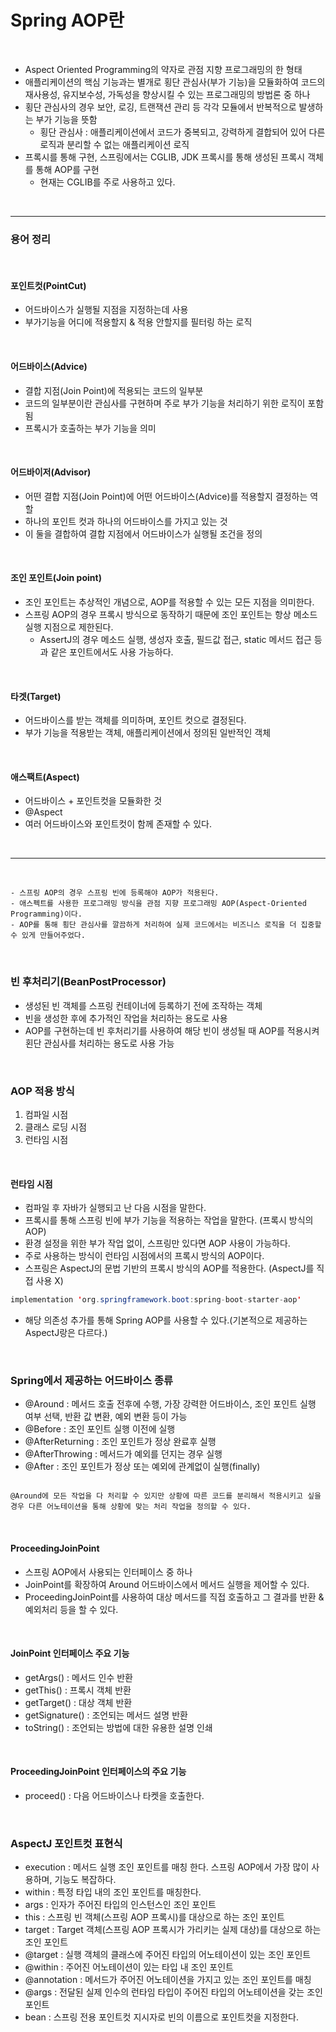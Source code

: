 # Spring AOP란

<br>

- Aspect Oriented Programming의 약자로 관점 지향 프로그래밍의 한 형태
- 애플리케이션의 핵심 기능과는 별개로 횡단 관심사(부가 기능)을 모듈화하여 코드의 재사용성, 유지보수성, 가독성을 향상시킬 수 있는 프로그래밍의 방법론 중 하나
- 횡단 관심사의 경우 보안, 로깅, 트랜잭션 관리 등 각각 모듈에서 반복적으로 발생하는 부가 기능을 뜻함
  - 횡단 관심사 : 애플리케이션에서 코드가 중복되고, 강력하게 결합되어 있어 다른 로직과 분리할 수 없는 애플리케이션 로직
- 프록시를 통해 구현, 스프링에서는 CGLIB, JDK 프록시를 통해 생성된 프록시 객체를 통해 AOP를 구현
  - 현재는 CGLIB를 주로 사용하고 있다.

<br>

---

### 용어 정리

<br>

#### 포인트컷(PointCut)
- 어드바이스가 실행될 지점을 지정하는데 사용
- 부가기능을 어디에 적용할지 & 적용 안할지를 필터링 하는 로직
 
<br>

#### 어드바이스(Advice)
- 결합 지점(Join Point)에 적용되는 코드의 일부분
- 코드의 일부분이란 관심사를 구현하며 주로 부가 기능을 처리하기 위한 로직이 포함됨
- 프록시가 호출하는 부가 기능을 의미

<br>

#### 어드바이저(Advisor)
- 어떤 결합 지점(Join Point)에 어떤 어드바이스(Advice)를 적용할지 결정하는 역할
- 하나의 포인트 컷과 하나의 어드바이스를 가지고 있는 것
- 이 둘을 결합하여 결합 지점에서 어드바이스가 실행될 조건을 정의

<br>

#### 조인 포인트(Join point)
- 조인 포인트는 추상적인 개념으로, AOP를 적용할 수 있는 모든 지점을 의미한다.
- 스프링 AOP의 경우 프록시 방식으로 동작하기 때문에 조인 포인트는 항상 메소드 실행 지점으로 제한된다.
  - AssertJ의 경우 메소드 실행, 생성자 호출, 필드값 접근, static 메서드 접근 등과 같은 포인트에서도 사용 가능하다.

<br>

#### 타겟(Target)
- 어드바이스를 받는 객체를 의미하며, 포인트 컷으로 결정된다.
- 부가 기능을 적용받는 객체, 애플리케이션에서 정의된 일반적인 객체

<br>

#### 애스팩트(Aspect)
- 어드바이스 + 포인트컷을 모듈화한 것
- @Aspect
- 여러 어드바이스와 포인트컷이 함께 존재할 수 있다.

<br>

---

<br>

``` 
- 스프링 AOP의 경우 스프링 빈에 등록해야 AOP가 적용된다.
- 애스펙트를 사용한 프로그래밍 방식을 관점 지향 프로그래밍 AOP(Aspect-Oriented Programming)이다.
- AOP를 통해 횡단 관심사를 깔끔하게 처리하여 실제 코드에서는 비즈니스 로직을 더 집중할 수 있게 만들어주었다.
```

<br>

### 빈 후처리기(BeanPostProcessor)
- 생성된 빈 객체를 스프링 컨테이너에 등록하기 전에 조작하는 객체
- 빈을 생성한 후에 추가적인 작업을 처리하는 용도로 사용
- AOP를 구현하는데 빈 후처리기를 사용하여 해당 빈이 생성될 때 AOP를 적용시켜 횐단 관심사를 처리하는 용도로 사용 가능

<br>

### AOP 적용 방식
1. 컴파일 시점
2. 클래스 로딩 시점
3. 런타임 시점

<br>

#### 런타임 시점
- 컴파일 후 자바가 실행되고 난 다음 시점을 말한다.
- 프록시를 통해 스프링 빈에 부가 기능을 적용하는 작업을 말한다. (프록시 방식의 AOP)
- 환경 설정을 위한 부가 작업 없이, 스프링만 있다면 AOP 사용이 가능하다.
- 주로 사용하는 방식이 런타임 시점에서의 프록시 방식의 AOP이다.
- 스프링은 AspectJ의 문법 기반의 프록시 방식의 AOP를 적용한다. (AspectJ를 직접 사용 X)

``` java
implementation 'org.springframework.boot:spring-boot-starter-aop'
```
- 해당 의존성 추가를 통해 Spring AOP를 사용할 수 있다.(기본적으로 제공하는 AspectJ랑은 다르다.)

<br>

### Spring에서 제공하는 어드바이스 종류
- @Around : 메서드 호출 전후에 수행, 가장 강력한 어드바이스, 조인 포인트 실행 여부 선택, 반환 값 변환, 예외 변환 등이 가능
- @Before : 조인 포인트 실행 이전에 실행
- @AfterReturning : 조인 포인트가 정상 완료후 실행
- @AfterThrowing : 메서드가 예외를 던지는 경우 실행
- @After : 조인 포인트가 정상 또는 예외에 관계없이 실행(finally)

```

@Around에 모든 작업을 다 처리할 수 있지만 상황에 따른 코드를 분리해서 적용시키고 싶을 경우 다른 어노테이션을 통해 상황에 맞는 처리 작업을 정의할 수 있다.

```

<br>

#### ProceedingJoinPoint
  - 스프링 AOP에서 사용되는 인터페이스 중 하나
  - JoinPoint를 확장하여 Around 어드바이스에서 메서드 실행을 제어할 수 있다.
  - ProceedingJoinPoint를 사용하여 대상 메서드를 직접 호출하고 그 결과를 반환 & 예외처리 등을 할 수 있다.

<br>

#### JoinPoint 인터페이스 주요 기능
  - getArgs() : 메서드 인수 반환
  - getThis() : 프록시 객체 반환
  - getTarget() : 대상 객체 반환
  - getSignature() : 조언되는 메서드 설명 반환
  - toString() : 조언되는 방법에 대한 유용한 설명 인쇄

<br>

#### ProceedingJoinPoint 인터페이스의 주요 기능
  - proceed() : 다음 어드바이스나 타켓을 호출한다.

<br>

### AspectJ 포인트컷 표현식

- execution : 메서드 실행 조인 포인트를 매칭 한다. 스프링 AOP에서 가장 많이 사용하며, 기능도 복잡하다.
- within : 특정 타입 내의 조인 포인트를 매칭한다.
- args : 인자가 주어진 타입의 인스턴스인 조인 포인트
- this : 스프링 빈 객체(스프링 AOP 프록시)를 대상으로 하는 조인 포인트
- target : Target 객체(스프링 AOP 프록시가 가리키는 실제 대상)를 대상으로 하는 조인 포인트
- @target : 실행 객체의 클래스에 주어진 타입의 어노테이션이 있는 조인 포인트
- @within : 주어진 어노테이션이 있는 타입 내 조인 포인트
- @annotation : 메서드가 주어진 어노테이션을 가지고 있는 조인 포인트를 매칭
- @args : 전달된 실제 인수의 런타임 타입이 주어진 타입의 어노테이션을 갖는 조인 포인트
- bean : 스프링 전용 포인트컷 지시자로 빈의 이름으로 포인트컷을 지정한다.

<br>
<br>
<br>
